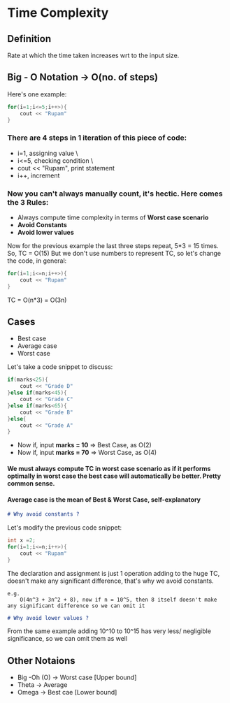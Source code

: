 # Time Complexity
## Definition
Rate at which the time taken increases wrt to the input size.

## Big - O Notation -> O(no. of steps)

Here's one example:
```cpp
for(i=1;i<=5;i++>){
    cout << "Rupam"
}
```
### There are 4 steps in 1 iteration of this piece of code:
- i=1, assigning value \
- i<=5, checking condition \
- cout << "Rupam", print statement
- i++, increment


### Now you can't always manually count, it's hectic. Here comes the **3 Rules**:
- Always compute time complexity in terms of **Worst case scenario**
- **Avoid Constants**
- **Avoid lower values**

Now for the previous example the last three steps repeat, 5*3 = 15 times.
So, TC = O(15)
But we don't use numbers to represent TC, so let's change the code, in general:
```cpp
for(i=1;i<=n;i++>){
    cout << "Rupam"
}
```
TC = O(n*3) = O(3n)

## Cases
- Best case
- Average case
- Worst case

Let's take a code snippet to discuss:
```cpp
if(marks<25){
    cout << "Grade D"
}else if(marks<45){
    cout << "Grade C"
}else if(marks<65){
    cout << "Grade B"
}else{
    cout << "Grade A"
}
```

- Now if, input **marks = 10** => Best Case, as O(2)
- Now if, input **marks = 70** => Worst Case, as O(4)

#### We must always compute TC in worst case scenario as if it performs optimally in worst case the best case will automatically be better. Pretty common sense.

#### Average case is the mean of Best & Worst Case, self-explanatory
```md
# Why avoid constants ? 
```
Let's modify the previous code snippet:
```cpp
int x =2;
for(i=1;i<=n;i++>){
    cout << "Rupam"
}
```
The declaration and assignment is just 1 operation adding to the huge TC, doesn't make any significant difference, that's why we avoid constants.
```
e.g.
    O(4n^3 + 3n^2 + 8), now if n = 10^5, then 8 itself doesn't make any significant difference so we can omit it
```

```md
# Why avoid lower values ? 
```
From the same example adding 10^10 to 10^15 has very less/ negligible significance, so we can omit them as well

## Other Notaions
- Big -Oh (O) -> Worst case [Upper bound]
- Theta -> Average
- Omega -> Best cae [Lower bound]